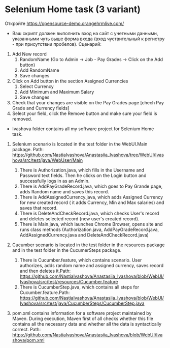 # Selenium Home task (3 variant)

Откройте https://opensource-demo.orangehrmlive.com/
- Ваш скрипт должен выполнить вход на сайт с учетными данными, указанными чуть выше форма входа (вход чуствительный к регистру - при присутствии пробелов).
Сценарий:
1. Add New record 
    1) RandomName  (Go to Admin -> Job - Pay Grades -> Click on the Add button)
    2) Add RandomName
    3) Save changes
2. Click on Add button in the section Assigned Currencies
    1) Select Currency
    2) Add Minimum and Maximum Salary
    3) Save changes          
5. Check that your changes are visible on the Pay Grades page [chech Pay Grade and Currency fields]
6. Select your field, click the Remove button and make sure your field is removed.

- Ivashova folder contains all my software project for Selenium Home task.

 1) Selenium scenario is located in the test folder in the WebUI.Main package. Path: https://github.com/NastiaIvashova/Anastasiia_Ivashova/tree/WebUI/Ivashova/src/test/java/WebUser/Main
    1. There is Authorization.java, which fills in the Username and Password text fields. Then he clicks on the Login button and successfully logs in as an Admin. 
    2. There is AddPayGradeRecord.java, which goes to Pay Grande page, adds Random name and saves this record.
    3. There is AddAssignedCurrency.java, which adds Assigned Currency for new created record ( it adds Currency, Min and Max salaries) and saves that record.
    4. There is DeleteAndCheckRecord.java, which checks User's record and deletes selected record (new user's created record).
    5. There is Main.java, which launches Chrome Browser, opens site and runs class methods (Authorization.java, AddPayGradeRecord.java, AddAssignedCurrency.java and DeleteAndCheckRecord.java)

 2) Cucumber scenario is located in the test folder in the resources package and in the test folder in the CucumerSteps package.
      1. There is Cucumber.feature, which contains scenario. User authorizes, adds random name and assigned currency, saves record and then deletes it.Path: https://github.com/NastiaIvashova/Anastasiia_Ivashova/blob/WebUI/Ivashova/src/test/resources/Cucumber.feature
      2. There is CucumberStep.java, which contains all steps for Cucumber.feature.Path: https://github.com/NastiaIvashova/Anastasiia_Ivashova/blob/WebUI/Ivashova/src/test/java/CucumberSteps/CucumberStep.java

 3) pom.xml contains information for a software project maintained by Maven. During execution, Maven first of all checks whether this file contains all the necessary data and whether all the data is syntactically correct. Path: https://github.com/NastiaIvashova/Anastasiia_Ivashova/blob/WebUI/Ivashova/pom.xml
